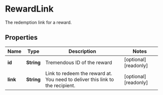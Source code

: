 

# RewardLink

The redemption link for a reward.

## Properties

| Name | Type | Description | Notes |
|------------ | ------------- | ------------- | -------------|
|**id** | **String** | Tremendous ID of the reward |  [optional] [readonly] |
|**link** | **String** | Link to redeem the reward at. You need to deliver this link to the recipient.  |  [optional] [readonly] |



